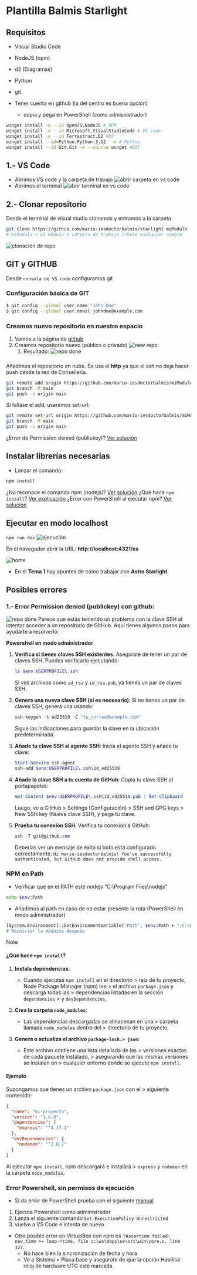 # Plantilla Balmis Starlight 
## Requisitos

- Visual Studio Code
- NodeJS (npm)
- d2 (Diagramas)
- Python
- git
- Tener cuenta en github (la del centro es buena opción)


  - copia y pega en PowerShell (como admisnistrador)
```sh
winget install -e --id OpenJS.NodeJS # NPM
winget install -e --id Microsoft.VisualStudioCode # VS code
winget install -e --id Terrastruct.D2 #D2
winget install --id=Python.Python.3.12  -e # Python
winget install --id Git.Git -e --source winget #GIT
```

## 1.- VS Code

 - Abrimos VS code y la carpeta de trabajo
  ![abrir carpeta en vs code](src/assets/manual/vscode%20abrir%20carpeta.png)
 - Abrimos el terminal
  ![abrir terminal en vs code](src/assets/manual/vscode%20terminal.png)

## 2.- Clonar repositorio

Desde el terminal de visual studio clonamos y entramos a la carpeta

```sh
git clone https://github.com/mario-iesdoctorbalmis/starlight miModulo 
# miModulo = el módulo o carpeta de trabajo //Vale cualquier nombre
```
  ![clonación de repo](src/assets/manual/Github%20clone.png)

## GIT y GITHUB

Desde `consola de VS code` configuramos git
### Configuración básica de GIT

```sh
$ git config --global user.name "John Doe"
$ git config --global user.email johndoe@example.com
```

### Creamos nuevo repositorio en nuestro espacio
   1. Vamos a la página de [github](https://github.com)
   2. Creamos repositorio nuevo (público o privado)
    ![new repo](src/assets/manual/new%20repository.png)
      1. Resultado:
        ![repo done](src/assets/manual/repository%20created.png)

### 

Añadimos el repositorio en nube. Se usa el **http** ya que el ssh no deja hacer push desde la red de Consellería.
```sh
git remote add origin https://github.com/mario-iesdoctorbalmis/miModulo.git
git branch -M main
git push -u origin main
```

Si fallase el add, usaremos set-url:

```sh
git remote set-url origin https://github.com/mario-iesdoctorbalmis/miModulo.git
git branch -M main
git push -u origin main
 ```

¿Error de Permission denied (publickey)? [Ver solución](#error_github)

## Instalar librerías necesarias 

 - Lanzar el comando:
```sh
npm install
```

¿No reconoce el comando npm (nodejs)? [Ver solución](#error_npm)
¿Qué hace `npm install`? [Ver explicación](#npm_install)
¿Error con PowerShell al ejecutar npm? [Ver solución](#error_powershell)


## Ejecutar en modo localhost

`npm run dev`
![ejecución](src/assets/manual/ejecución_dev.png)

En el navegador abrir la URL: **http://localhost:4321/es**

![home](src/assets/manual/home.png)

- En el **Tema 1** hay apuntes de cómo trabajar con **Astro Starlight**

## Posibles errores

<a id="error_github"></a>
### 1.- Error Permission denied (publickey) con github:
![repo done](src/assets/manual/remote_error.png)
Parece que estás teniendo un problema con la clave SSH al intentar acceder a un repositorio de GitHub. Aquí tienes algunos pasos para ayudarte a resolverlo:

**Powershell en modo administrador**

1. **Verifica si tienes claves SSH existentes**:
   Asegúrate de tener un par de claves SSH. Puedes verificarlo ejecutando:
   ```powershell
   ls $env:USERPROFILE\.ssh
   ```
   Si ves archivos como `id_rsa` y `id_rsa.pub`, ya tienes un par de claves SSH.

2. **Genera una nueva clave SSH (si es necesario)**:
   Si no tienes un par de claves SSH, genera una usando:
   ```powershell
   ssh-keygen -t ed25519 -C "tu_correo@example.com"
   ```
   Sigue las indicaciones para guardar la clave en la ubicación predeterminada.

3. **Añade tu clave SSH al agente SSH**:
   Inicia el agente SSH y añade tu clave:
   ```powershell
   Start-Service ssh-agent
   ssh-add $env:USERPROFILE\.ssh\id_ed25519
   ```

4. **Añade la clave SSH a tu cuenta de GitHub**:
   Copia tu clave SSH al portapapeles:
   ```powershell
   Get-Content $env:USERPROFILE\.ssh\id_ed25519.pub | Set-Clipboard
   ```
   Luego, ve a GitHub > Settings (Configuración) > SSH and GPG keys > New SSH key (Nueva clave SSH), y pega tu clave.

5. **Prueba tu conexión SSH**:
   Verifica tu conexión a GitHub:
   ```powershell
   ssh -T git@github.com
   ```
   Deberías ver un mensaje de éxito si todo está configurado correctamente:
   `Hi mario-iesdoctorbalmis! You've successfully authenticated, but GitHub does not provide shell access.`

<a id="error_npm"></a>
### NPM en Path

- Verificar que en el PATH esté nodejs "C:\Program Files\nodejs\"

```bash
echo $env:Path
```
 - Añadimos al path en caso de no estár presente la ruta (PowerShell en modo administrador)
```bash
[System.Environment]::SetEnvironmentVariable("Path", $env:Path + ";C:\Program Files\nodejs\", [System.EnvironmentVariableTarget]::Machine)
# Reiniciar la máquina después
```
<a id="npm_install"></a>
> [!NOTE]
> #### ¿Qué hace `npm install`?
> 1. **Instala dependencias**:
>    - Cuando ejecutas `npm install` en el directorio > raíz de tu proyecto, Node Package Manager (npm) lee > el archivo `package.json` y descarga todas las > dependencias listadas en la sección `dependencies` > y `devDependencies`.
> 
> 2. **Crea la carpeta `node_modules`**:
>    - Las dependencias descargadas se almacenan en una > carpeta llamada `node_modules` dentro del > directorio de tu proyecto.
> 
> 3. **Genera o actualiza el archivo `package-lock.> json`**:
>    - Este archivo contiene una lista detallada de las > versiones exactas de cada paquete instalado, > asegurando que las mismas versiones se instalen en > cualquier entorno donde se ejecute `npm install`.
> 
> #### Ejemplo
> 
> Supongamos que tienes un archivo `package.json` con el > siguiente contenido:
> 
> ```json
> {
>   "name": "mi-proyecto",
>   "version": "1.0.0",
>   "dependencies": {
>     "express": "^4.17.1"
>   },
>   "devDependencies": {
>     "nodemon": "^2.0.7"
>   }
> }
> ```
> 
> Al ejecutar `npm install`, npm descargará e instalará > `express` y `nodemon` en la carpeta `node_modules`.
> 


<a id="error_powershell"></a>
### Error Powershell, sin permisos de ejecución
  - Si da error de PowerShell prueba con el siguiente [manual](https://rogamainformatica.es/npm-ejecucion-scripts-deshabilitada-sistema/)
  1. Ejecuta Powershell como administrador
  2. Lanza el siguiente comando `Set-ExecutionPolicy Unrestricted`
  3. vuelve a VS Code e intenta de nuevo

 - Otro posible error en VirtualBox con npm es `⠹Assertion failed: new_time >= loop->time, file c:\ws\deps\uv\src\win\core.c, line 327`. 
   - No hace bien la sincronización de fecha y hora
   - Ve a Sistema > Placa base y asegúrate de que la opción Habilitar reloj de hardware UTC esté marcada.
